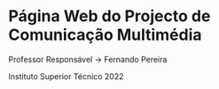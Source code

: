 # Página Web do Projecto de Comunicação Multimédia

Professor Responsável -> Fernando Pereira

Instituto Superior Técnico 2022
